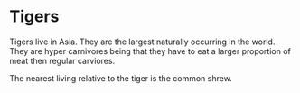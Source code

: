 Tigers 
===============
Tigers live in Asia. They are the largest naturally occurring in the world. 
They are hyper carnivores being that they have to eat a larger proportion of meat then regular carviores.

The nearest living relative to the tiger is the common shrew.
